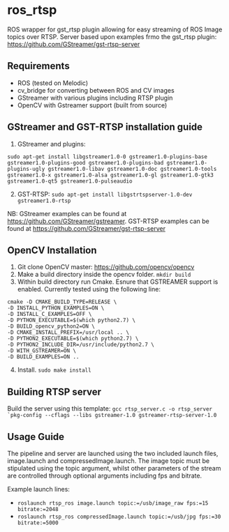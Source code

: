# ros_rtsp
ROS wrapper for gst_rtsp plugin allowing for easy streaming of ROS Image topics over RTSP. Server based upon examples frmo the gst_rtsp plugin: https://github.com/GStreamer/gst-rtsp-server

## Requirements
- ROS (tested on Melodic)
- cv_bridge for converting between ROS and CV images
- GStreamer with various plugins including RTSP plugin
- OpenCV with Gstreamer support (built from source)

## GStreamer and GST-RTSP installation guide
1. GStreamer and plugins: 
```
sudo apt-get install libgstreamer1.0-0 gstreamer1.0-plugins-base gstreamer1.0-plugins-good gstreamer1.0-plugins-bad gstreamer1.0-plugins-ugly gstreamer1.0-libav gstreamer1.0-doc gstreamer1.0-tools gstreamer1.0-x gstreamer1.0-alsa gstreamer1.0-gl gstreamer1.0-gtk3 gstreamer1.0-qt5 gstreamer1.0-pulseaudio
```
2. GST-RTSP: `sudo apt-get install libgstrtspserver-1.0-dev gstreamer1.0-rtsp`

NB: GStreamer examples can be found at https://github.com/GStreamer/gstreamer. GST-RTSP examples can be found at https://github.com/GStreamer/gst-rtsp-server


## OpenCV Installation
1. Git clone OpenCV master: https://github.com/opencv/opencv
2. Make a build directory inside the opencv folder. `mkdir build`
3. Within build directory run Cmake. Esnure that GSTREAMER support is enabled. Currently tested using the following line:

```
cmake -D CMAKE_BUILD_TYPE=RELEASE \
-D INSTALL_PYTHON_EXAMPLES=ON \
-D INSTALL_C_EXAMPLES=OFF \
-D PYTHON_EXECUTABLE=$(which python2.7) \
-D BUILD_opencv_python2=ON \
-D CMAKE_INSTALL_PREFIX=/usr/local .. \
-D PYTHON2_EXECUTABLE=$(which python2.7) \
-D PYTHON2_INCLUDE_DIR=/usr/include/python2.7 \
-D WITH_GSTREAMER=ON \
-D BUILD_EXAMPLES=ON ..
```
4. Install. `sudo make install`


## Building RTSP server
Build the server using this template: ```gcc rtsp_server.c -o rtsp_server `pkg-config --cflags --libs gstreamer-1.0 gstreamer-rtsp-server-1.0```


## Usage Guide
The pipeline and server are launched using the two included launch files, image.launch and compressedImage.launch. The image topic must be stipulated using the topic argument, whilst other parameters of the stream are controlled through optional arguments including fps and bitrate.

Example launch lines: 
- ```roslaunch rtsp_ros image.launch topic:=/usb/image_raw fps:=15 bitrate:=2048```
- ```roslaunch rtsp_ros compressedImage.launch topic:=/usb/jpg fps:=30 bitrate:=5000```

